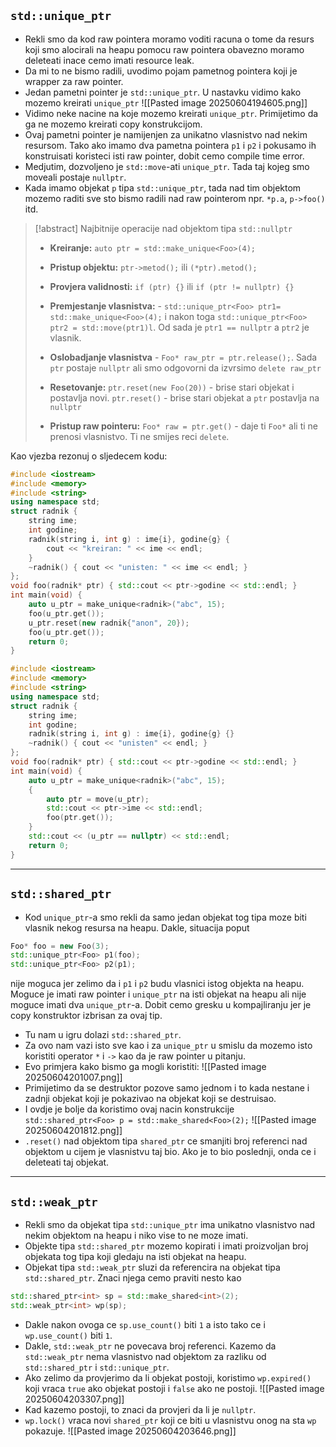 ## `std::unique_ptr`

- Rekli smo da kod raw pointera moramo voditi racuna o tome da resurs koji smo alocirali na heapu pomocu raw pointera obavezno moramo deleteati inace cemo imati resource leak.
- Da mi to ne bismo radili, uvodimo pojam pametnog pointera koji je wrapper za raw pointer.
- Jedan pametni pointer je `std::unique_ptr`. U nastavku vidimo kako mozemo kreirati `unique_ptr`
![[Pasted image 20250604194605.png]]
- Vidimo neke nacine na koje mozemo kreirati `unique_ptr`. Primijetimo da ga ne mozemo kreirati copy konstrukcijom.
- Ovaj pametni pointer je namijenjen za unikatno vlasnistvo nad nekim resursom. Tako ako imamo dva pametna pointera `p1` i `p2` i pokusamo ih konstruisati koristeci isti raw pointer, dobit cemo compile time error.
- Medjutim, dozvoljeno je `std::move`-ati `unique_ptr`. Tada taj kojeg smo moveali postaje `nullptr`.
- Kada imamo objekat `p` tipa `std::unique_ptr`, tada nad tim objektom mozemo raditi sve sto bismo radili nad raw pointerom npr. `*p.a`, `p->foo()` itd. 

>[!abstract] Najbitnije operacije nad objektom tipa `std::nullptr`
>- **Kreiranje:** `auto ptr = std::make_unique<Foo>(4);`
>- **Pristup objektu:** `ptr->metod();` ili `(*ptr).metod();`
>- **Provjera validnosti:** `if (ptr) {}` ili `if (ptr != nullptr) {}`
>- **Premjestanje vlasnistva:** - `std::unique_ptr<Foo> ptr1= std::make_unique<Foo>(4);` i nakon toga `std::unique_ptr<Foo> ptr2 = std::move(ptr1)l`. Od sada je `ptr1 == nullptr` a `ptr2` je vlasnik.
>- **Oslobadjanje vlasnistva** - `Foo* raw_ptr = ptr.release();`. Sada `ptr` postaje `nullptr` ali smo odgovorni da izvrsimo `delete raw_ptr`
>- **Resetovanje:** `ptr.reset(new Foo(20))` - brise stari objekat i postavlja novi. `ptr.reset()` - brise stari objekat a `ptr` postavlja na `nullptr`
>
>- **Pristup raw pointeru:** `Foo* raw = ptr.get()` - daje ti `Foo*` ali ti ne prenosi vlasnistvo. Ti ne smijes reci `delete`.


Kao vjezba rezonuj o sljedecem kodu:

```cpp
#include <iostream>
#include <memory>
#include <string>
using namespace std;
struct radnik {
    string ime;
    int godine;
    radnik(string i, int g) : ime{i}, godine{g} {
        cout << "kreiran: " << ime << endl;
    }
    ~radnik() { cout << "unisten: " << ime << endl; }
};
void foo(radnik* ptr) { std::cout << ptr->godine << std::endl; }
int main(void) {
    auto u_ptr = make_unique<radnik>("abc", 15);
    foo(u_ptr.get());
    u_ptr.reset(new radnik{"anon", 20});
    foo(u_ptr.get());
    return 0;
}
```

```cpp
#include <iostream>
#include <memory>
#include <string>
using namespace std;
struct radnik {
    string ime;
    int godine;
    radnik(string i, int g) : ime{i}, godine{g} {}
    ~radnik() { cout << "unisten" << endl; }
};
void foo(radnik* ptr) { std::cout << ptr->godine << std::endl; }
int main(void) {
    auto u_ptr = make_unique<radnik>("abc", 15);
    {
        auto ptr = move(u_ptr);
        std::cout << ptr->ime << std::endl;
        foo(ptr.get());
    }
    std::cout << (u_ptr == nullptr) << std::endl;
    return 0;
}
```

---
## `std::shared_ptr`

- Kod `unique_ptr`-a smo rekli da samo jedan objekat tog tipa moze biti vlasnik nekog resursa na heapu. Dakle, situacija poput

```cpp
Foo* foo = new Foo(3);
std::unique_ptr<Foo> p1(foo);
std::unique_ptr<Foo> p2(p1);
```

nije moguca jer zelimo da i `p1` i `p2` budu vlasnici istog objekta na heapu. Moguce je imati raw pointer i `unique_ptr` na isti objekat na heapu ali nije moguce imati dva `unique_ptr`-a. Dobit cemo gresku u kompajliranju jer je copy konstruktor izbrisan za ovaj tip.

- Tu nam u igru dolazi `std::shared_ptr`.
- Za ovo nam vazi isto sve kao i za `unique_ptr` u smislu da mozemo isto koristiti operator `*` i `->` kao da je raw pointer u pitanju.
- Evo primjera kako bismo ga mogli koristiti:
![[Pasted image 20250604201007.png]]
- Primijetimo da se destruktor pozove samo jednom i to kada nestane i zadnji objekat koji je pokazivao na objekat koji se destruisao.
- I ovdje je bolje da koristimo ovaj nacin konstrukcije `std::shared_ptr<Foo> p = std::make_shared<Foo>(2);`
![[Pasted image 20250604201812.png]]
- `.reset()` nad objektom tipa `shared_ptr` ce smanjiti broj referenci nad objektom u cijem je vlasnistvu taj bio. Ako je to bio poslednji, onda ce i deleteati taj objekat.

---

## `std::weak_ptr`

- Rekli smo da objekat tipa `std::unique_ptr` ima unikatno vlasnistvo nad nekim objektom na heapu i niko vise to ne moze imati.
- Objekte tipa `std::shared_ptr` mozemo kopirati i imati proizvoljan broj objekata tog tipa koji gledaju na isti objekat na heapu.
- Objekat tipa `std::weak_ptr` sluzi da referencira na objekat tipa `std::shared_ptr`. Znaci njega cemo praviti nesto kao

```cpp
std::shared_ptr<int> sp = std::make_shared<int>(2);
std::weak_ptr<int> wp(sp);
```

- Dakle nakon ovoga ce `sp.use_count()` biti `1` a isto tako ce i `wp.use_count()` biti `1`.
- Dakle, `std::weak_ptr` ne povecava broj referenci. Kazemo da `std::weak_ptr` nema vlasnistvo nad objektom za razliku od `std::shared_ptr` i `std::unique_ptr`.
- Ako zelimo da provjerimo da li objekat postoji, koristimo `wp.expired()` koji vraca `true` ako objekat postoji i `false` ako ne postoji.
![[Pasted image 20250604203307.png]]
- Kad kazemo postoji, to znaci da provjeri da li je `nullptr`.
- `wp.lock()` vraca novi `shared_ptr` koji ce biti u vlasnistvu onog na sta `wp` pokazuje.
![[Pasted image 20250604203646.png]]